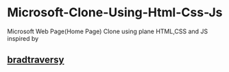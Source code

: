 # Microsoft-Clone-Using-Html-Css-Js
Microsoft Web Page(Home Page) Clone using plane HTML,CSS and JS inspired by   <h2><a href="https://github.com/bradtraversy">bradtraversy</a></h2>
